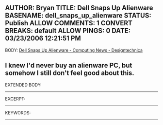 AUTHOR: Bryan
TITLE: Dell Snaps Up Alienware
BASENAME: dell_snaps_up_alienware
STATUS: Publish
ALLOW COMMENTS: 1
CONVERT BREAKS: __default__
ALLOW PINGS: 0
DATE: 03/23/2006 12:21:51 PM
-----
BODY:
<a title="
Dell Snaps Up Alienware - Computing News - Designtechnica
" href="http://news.designtechnica.com/article9855.html">
Dell Snaps Up Alienware - Computing News - Designtechnica
</a>

I knew I'd never buy an alienware PC, but somehow I still don't feel good about this.
-----
EXTENDED BODY:

-----
EXCERPT:

-----
KEYWORDS:

-----


